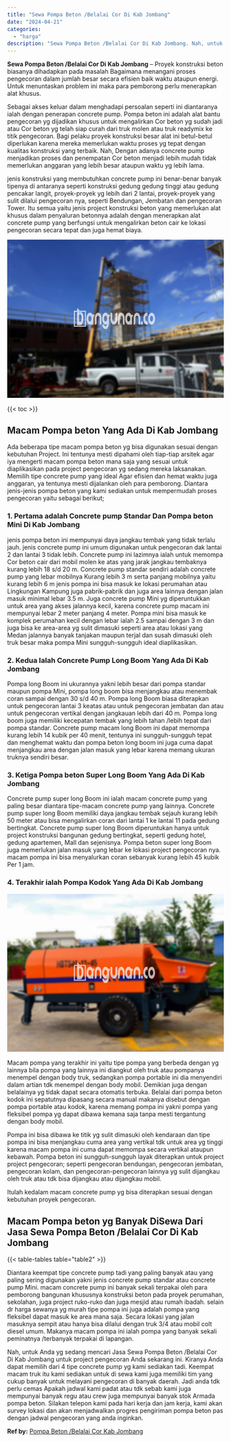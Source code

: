 ```yaml
---
title: "Sewa Pompa Beton /Belalai Cor Di Kab Jombang"
date: "2024-04-21"
categories: 
  - "harga"
description: "Sewa Pompa Beton /Belalai Cor Di Kab Jombang. Nah, untuk Anda yg sedang mencari Jasa Sewa Pompa Beton /Belalai Cor Di Kab Jombang untuk project pengecoran An..."
---
```


**Sewa Pompa Beton /Belalai Cor Di Kab Jombang** – Proyek konstruksi beton biasanya dihadapkan pada masalah Bagaimana menangani proses pengecoran dalam jumlah besar secara efisien baik waktu ataupun energi. Untuk menuntaskan problem ini maka para pemborong perlu menerapkan alat khusus.

Sebagai akses keluar dalam menghadapi persoalan seperti ini diantaranya ialah dengan penerapan concrete pump. Pompa beton ini adalah alat bantu pengecoran yg dijadikan khusus untuk mengalirkan Cor beton yg sudah jadi atau Cor beton yg telah siap curah dari truk molen atau truk readymix ke titik pengecoran. Bagi pelaku proyek konstruksi besar alat ini betul-betul diperlukan karena mereka memerlukan waktu proses yg tepat dengan kualitas konstruksi yang terbaik. Nah, Dengan adanya concrete pump menjadikan proses dan penempatan Cor beton menjadi lebih mudah tidak memerlukan anggaran yang lebih besar ataupun waktu yg lebih lama.

jenis konstruksi yang membutuhkan concrete pump ini benar-benar banyak tipenya di antaranya seperti konstruksi gedung gedung tinggi atau gedung pencakar langit, proyek-proyek yg lebih dari 2 lantai, proyek-proyek yang sulit dilalui pengecoran nya, seperti Bendungan, Jembatan dan pengecoran Tower. Itu semua yaitu jenis project konstruksi beton yang memerlukan alat khusus dalam penyaluran betonnya adalah dengan menerapkan alat concrete pump yang berfungsi untuk mengalirkan beton cair ke lokasi pengecoran secara tepat dan juga hemat biaya.

![Sewa Pompa Beton /Belalai Cor Di Kab Jombang](/images/sewa-concrete-pump-15.png)

{{< toc >}}

## Macam Pompa beton Yang Ada Di Kab Jombang

Ada beberapa tipe macam pompa beton yg bisa digunakan sesuai dengan kebutuhan Project. Ini tentunya mesti dipahami oleh tiap-tiap arsitek agar iya mengerti macam pompa beton mana saja yang sesuai untuk diaplikasikan pada project pengecoran yg sedang mereka laksanakan. Memilih tipe concrete pump yang ideal Agar efisien dan hemat waktu juga anggaran, ya tentunya mesti dijalankan oleh para pemborong. Diantara jenis-jenis pompa beton yang kami sediakan untuk mempermudah proses pengecoran yaitu sebagai berikut;

### 1\. Pertama adalah Concrete pump Standar Dan Pompa beton Mini Di Kab Jombang

jenis pompa beton ini mempunyai daya jangkau tembak yang tidak terlalu jauh. jenis concrete pump ini umum digunakan untuk pengecoran dak lantai 2 dan lantai 3 tidak lebih. Concrete pump ini lazimnya ialah untuk memompa Cor beton cair dari mobil molen ke atas yang jarak jangkau tembaknya kurang lebih 18 s/d 20 m. Concrete pump standar sendiri adalah concrete pump yang lebar mobilnya Kurang lebih 3 m serta panjang mobilnya yaitu kurang lebih 6 m jenis pompa ini bisa masuk ke lokasi perumahan atau Lingkungan Kampung juga pabrik-pabrik dan juga area lainnya dengan jalan masuk minimal lebar 3.5 m. Juga concrete pump Mini yg diperuntukkan untuk area yang akses jalannya kecil, karena concrete pump macam ini mempunyai lebar 2 meter panjang 4 meter. Pompa mini bisa masuk ke komplek perumahan kecil dengan lebar ialah 2.5 sampai dengan 3 m dan juga bisa ke area-area yg sulit dimasuki seperti area atau lokasi yang Medan jalannya banyak tanjakan maupun terjal dan susah dimasuki oleh truk besar maka pompa Mini sungguh-sungguh ideal diaplikasikan.

### 2\. Kedua Ialah Concrete Pump Long Boom Yang Ada Di Kab Jombang

Pompa long Boom ini ukurannya yakni lebih besar dari pompa standar maupun pompa Mini, pompa long boom bisa menjangkau atau menembak coran sampai dengan 30 s/d 40 m. Pompa long Boom biasa diterapkan untuk pengecoran lantai 3 keatas atau untuk pengecoran jembatan dan atau untuk pengecoran vertikal dengan jangkauan lebih dari 40 m. Pompa long boom juga memiliki kecepatan tembak yang lebih tahan /lebih tepat dari pompa standar. Concrete pump macam long Boom ini dapat memompa kurang lebih 14 kubik per 40 menit, tentunya ini sungguh-sungguh tepat dan menghemat waktu dan pompa beton long boom ini juga cuma dapat menjangkau area dengan jalan masuk yang lebar karena memang ukuran truknya sendiri besar.

### 3\. Ketiga Pompa beton Super Long Boom Yang Ada Di Kab Jombang

Concrete pump super long Boom ini ialah macam concrete pump yang paling besar diantara tipe-macam concrete pump yang lainnya. Concrete pump super long Boom memiliki daya jangkau tembak sejauh kurang lebih 50 meter atau bisa mengalirkan coran dari lantai 1 ke lantai 11 pada gedung bertingkat. Concrete pump super long Boom diperuntukan hanya untuk project konstruksi bangunan gedung bertingkat, seperti gedung hotel, gedung apartemen, Mall dan sejenisnya. Pompa beton super long Boom juga memerlukan jalan masuk yang lebar ke lokasi project pengecoran nya. macam pompa ini bisa menyalurkan coran sebanyak kurang lebih 45 kubik Per 1 jam.

### 4\. Terakhir ialah Pompa Kodok Yang Ada Di Kab Jombang

![Sewa Pompa Beton /Belalai Cor Di Kab Jombang](/images/sewa-concrete-pump-16.png)

Macam pompa yang terakhir ini yaitu tipe pompa yang berbeda dengan yg lainnya bila pompa yang lainnya ini diangkut oleh truk atau pompanya menempel dengan body truk, sedangkan pompa portable ini dia menyendiri dalam artian tdk menempel dengan body mobil. Demikian juga dengan belalainya yg tidak dapat secara otomatis terbuka. Belalai dari pompa beton kodok ini sepatutnya dipasang secara manual makanya disebut dengan pompa portable atau kodok, karena memang pompa ini yakni pompa yang fleksibel pompa yg dapat dibawa kemana saja tanpa mesti tergantung dengan body mobil.

Pompa ini bisa dibawa ke titik yg sulit dimasuki oleh kendaraan dan tipe pompa ini bisa menjangkau cuma area yang vertikal tdk untuk area yg tinggi karena macam pompa ini cuma dapat memompa secara vertikal ataupun kebawah. Pompa beton ini sungguh-sungguh layak diterapkan untuk project project pengecoran; seperti pengecoran bendungan, pengecoran jembatan, pengecoran kolam, dan pengecoran-pengecoran lainnya yg sulit dijangkau oleh truk atau tdk bisa dijangkau atau dijangkau mobil.

Itulah kedalam macam concrete pump yg bisa diterapkan sesuai dengan kebutuhan proyek pengecoran.

## Macam Pompa beton yg Banyak DiSewa Dari Jasa Sewa Pompa Beton /Belalai Cor Di Kab Jombang

{{< table-tables table="table2" >}}

Diantara keempat tipe concrete pump tadi yang paling banyak atau yang paling sering digunakan yakni jenis concrete pump standar atau concrete pump Mini. macam concrete pump ini banyak sekali terpakai oleh para pemborong bangunan khususnya konstruksi beton pada proyek perumahan, sekolahan, juga project ruko-ruko dan juga mesjid atau rumah ibadah. selain dr harga sewanya yg murah tipe pompa ini juga adalah pompa yang fleksibel dapat masuk ke area mana saja. Secara lokasi yang jalan masuknya sempit atau hanya bisa dilalui dengan truk 3/4 atau mobil colt diesel umum. Makanya macam pompa ini ialah pompa yang banyak sekali peminatnya /terbanyak terpakai di lapangan.

Nah, untuk Anda yg sedang mencari Jasa Sewa Pompa Beton /Belalai Cor Di Kab Jombang untuk project pengecoran Anda sekarang ini. Kiranya Anda dapat memilih dari 4 tipe concrete pump yg kami sediakan tadi. Keempat macam truk itu kami sediakan untuk di sewa kami juga memiliki tim yang cukup banyak untuk melayani pengecoran di banyak daerah. Jadi anda tdk perlu cemas Apakah jadwal kami padat atau tdk sebab kami juga mempunyai banyak regu atau crew juga mempunyai banyak stok Armada pompa beton. Silakan telepon kami pada hari kerja dan jam kerja, kami akan survey lokasi dan akan menjadwalkan progres pengiriman pompa beton pas dengan jadwal pengecoran yang anda inginkan.

**Ref by:** [Pompa Beton /Belalai Cor Kab Jombang](https://id.wikipedia.org/wiki/Pompa)
